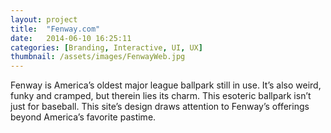 ```yaml
---
layout: project
title:  "Fenway.com"
date:   2014-06-10 16:25:11
categories: [Branding, Interactive, UI, UX]
thumbnail: /assets/images/FenwayWeb.jpg
---
```


Fenway is America’s oldest major league ballpark still in use. It’s also weird, funky and cramped, but therein lies its charm. This esoteric ballpark isn’t just for baseball. This site’s design draws attention to Fenway’s offerings beyond America’s favorite pastime.
